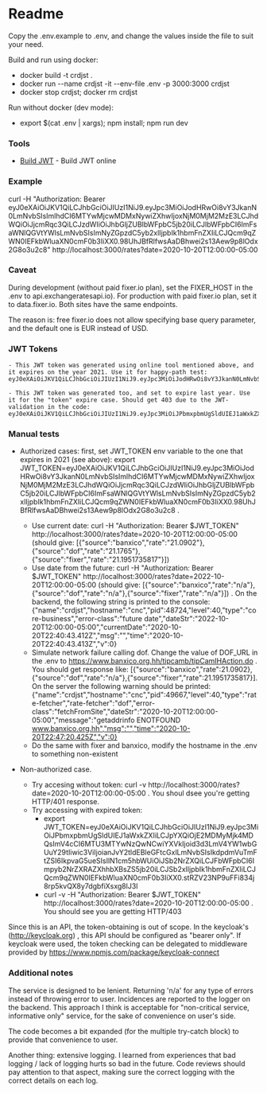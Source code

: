 # Readme

Copy the .env.example to .env, and change the values inside the file to suit your need.

Build and run using docker:
  - docker build -t crdjst .
  - docker run --name crdjst -it --env-file .env -p 3000:3000 crdjst
  - docker stop crdjst; docker rm crdjst
 
Run without docker (dev mode):
  - export $(cat .env | xargs); npm install; npm run dev

### Tools

* [Build JWT] - Build JWT online

   [Build JWT]: <http://jwtbuilder.jamiekurtz.com/>
   
### Example

curl -H "Authorization: Bearer eyJ0eXAiOiJKV1QiLCJhbGciOiJIUzI1NiJ9.eyJpc3MiOiJodHRwOi8vY3JkanN0LmNvbSIsImlhdCI6MTYwMjcwMDMxNywiZXhwIjoxNjM0MjM2MzE3LCJhdWQiOiJjcmRqc3QiLCJzdWIiOiJhbGljZUBlbWFpbC5jb20iLCJlbWFpbCI6ImFsaWNlQGVtYWlsLmNvbSIsImNyZGpzdC5yb2xlIjpbIk1hbmFnZXIiLCJQcm9qZWN0IEFkbWluaXN0cmF0b3IiXX0.98UhJBfRlfwsAaDBhwei2s13Aew9p8lOdx2G8o3u2c8" http://localhost:3000/rates?date=2020-10-20T12:00:00-05:00

### Caveat

During development (without paid fixer.io plan), set the FIXER_HOST in the .env to api.exchangeratesapi.io). For production with paid fixer.io plan, set it to data.fixer.io. Both sites have the same endpoints.

The reason is: free fixer.io does not allow specifying base query parameter, and the default one is EUR instead of USD.

### JWT Tokens
    - This JWT token was generated using online tool mentioned above, and it expires on the year 2021. Use it for happy-path test: eyJ0eXAiOiJKV1QiLCJhbGciOiJIUzI1NiJ9.eyJpc3MiOiJodHRwOi8vY3JkanN0LmNvbSIsImlhdCI6MTYwMjcwMDMxNywiZXhwIjoxNjM0MjM2MzE3LCJhdWQiOiJjcmRqc3QiLCJzdWIiOiJhbGljZUBlbWFpbC5jb20iLCJlbWFpbCI6ImFsaWNlQGVtYWlsLmNvbSIsImNyZGpzdC5yb2xlIjpbIk1hbmFnZXIiLCJQcm9qZWN0IEFkbWluaXN0cmF0b3IiXX0.98UhJBfRlfwsAaDBhwei2s13Aew9p8lOdx2G8o3u2c8

    - This JWT token was generated too, and set to expire last year. Use it for the "token" expire case. Should get 403 due to the JWT-validation in the code: eyJ0eXAiOiJKV1QiLCJhbGciOiJIUzI1NiJ9.eyJpc3MiOiJPbmxpbmUgSldUIEJ1aWxkZXIiLCJpYXQiOjE2MDMyMjk4MDQsImV4cCI6MTU3MTYwNzQwNCwiYXVkIjoid3d3LmV4YW1wbGUuY29tIiwic3ViIjoianJvY2tldEBleGFtcGxlLmNvbSIsIkdpdmVuTmFtZSI6IkpvaG5ueSIsIlN1cm5hbWUiOiJSb2NrZXQiLCJFbWFpbCI6Impyb2NrZXRAZXhhbXBsZS5jb20iLCJSb2xlIjpbIk1hbmFnZXIiLCJQcm9qZWN0IEFkbWluaXN0cmF0b3IiXX0.stRZV23NP9uFFi834j8rp5kvQX8y7dgbfiXsxg8lJ3I

### Manual tests
  - Authorized cases: first, set JWT_TOKEN env variable to the one that expires in 2021 (see above): export JWT_TOKEN=eyJ0eXAiOiJKV1QiLCJhbGciOiJIUzI1NiJ9.eyJpc3MiOiJodHRwOi8vY3JkanN0LmNvbSIsImlhdCI6MTYwMjcwMDMxNywiZXhwIjoxNjM0MjM2MzE3LCJhdWQiOiJjcmRqc3QiLCJzdWIiOiJhbGljZUBlbWFpbC5jb20iLCJlbWFpbCI6ImFsaWNlQGVtYWlsLmNvbSIsImNyZGpzdC5yb2xlIjpbIk1hbmFnZXIiLCJQcm9qZWN0IEFkbWluaXN0cmF0b3IiXX0.98UhJBfRlfwsAaDBhwei2s13Aew9p8lOdx2G8o3u2c8 . 
    - Use current date: curl -H "Authorization: Bearer $JWT_TOKEN" http://localhost:3000/rates?date=2020-10-20T12:00:00-05:00 (should give: [{"source":"banxico","rate":"21.0902"},{"source":"dof","rate":"21.1765"},{"source":"fixer","rate":"21.1951735817"}])
    - Use date from the future: curl -H "Authorization: Bearer $JWT_TOKEN" http://localhost:3000/rates?date=2022-10-20T12:00:00-05:00 (should give: [{"source":"banxico","rate":"n/a"},{"source":"dof","rate":"n/a"},{"source":"fixer","rate":"n/a"}]) . On the backend, the following string is printed to the console: {"name":"crdjst","hostname":"cnc","pid":48724,"level":40,"type":"core-business","error-class":"future date","dateStr":"2022-10-20T12:00:00-05:00","currentDate":"2020-10-20T22:40:43.412Z","msg":"","time":"2020-10-20T22:40:43.413Z","v":0}
    - Simulate network failure calling dof. Change the value of DOF_URL in the .env to https://www.banxico.org.hh/tipcamb/tipCamIHAction.do  . You should get response like: [{"source":"banxico","rate":21.0902},{"source":"dof","rate":"n/a"},{"source":"fixer","rate":21.1951735817}]. On the server the following warning should be printed: {"name":"crdjst","hostname":"cnc","pid":49667,"level":40,"type":"rate-fetcher","rate-fetcher":"dof","error-class":"fetchFromSite","dateStr":"2020-10-20T12:00:00-05:00","message":"getaddrinfo ENOTFOUND www.banxico.org.hh","msg":"","time":"2020-10-20T22:47:20.425Z","v":0}
    - Do the same with fixer and banxico, modify the hostname in the .env to something non-existent

  - Non-authorized case. 
    - Try accesing without token: curl -v http://localhost:3000/rates?date=2020-10-20T12:00:00-05:00 . You shoul dsee you're getting HTTP/401 response.
    - Try accessing with expired token: 
      -  export JWT_TOKEN=eyJ0eXAiOiJKV1QiLCJhbGciOiJIUzI1NiJ9.eyJpc3MiOiJPbmxpbmUgSldUIEJ1aWxkZXIiLCJpYXQiOjE2MDMyMjk4MDQsImV4cCI6MTU3MTYwNzQwNCwiYXVkIjoid3d3LmV4YW1wbGUuY29tIiwic3ViIjoianJvY2tldEBleGFtcGxlLmNvbSIsIkdpdmVuTmFtZSI6IkpvaG5ueSIsIlN1cm5hbWUiOiJSb2NrZXQiLCJFbWFpbCI6Impyb2NrZXRAZXhhbXBsZS5jb20iLCJSb2xlIjpbIk1hbmFnZXIiLCJQcm9qZWN0IEFkbWluaXN0cmF0b3IiXX0.stRZV23NP9uFFi834j8rp5kvQX8y7dgbfiXsxg8lJ3I
      - curl -v -H "Authorization: Bearer $JWT_TOKEN" http://localhost:3000/rates?date=2020-10-20T12:00:00-05:00 . You should see you are getting HTTP/403

Since this is an API, the token-obtaining is out of scope. In the keycloak's (http://keycloak.org) , this API should be configured as "bearer only". If keycloak were used, the token checking can be delegated to middleware provided by https://www.npmjs.com/package/keycloak-connect

### Additional notes
The service is designed to be lenient. Returning 'n/a' for any type of errors instead of throwing error to user. Incidences are reported to the logger on the backend. This approach I think is acceptable for "non-critical service, informative only" service, for the sake of convenience on user's side.

The code becomes a bit expanded (for the multiple try-catch block) to provide that convenience to user.

Another thing: extensive logging. I learned from experiences that bad logging / lack of logging hurts so bad in the future. Code reviews should pay attention to that aspect, making sure the correct logging with the correct details on each log.